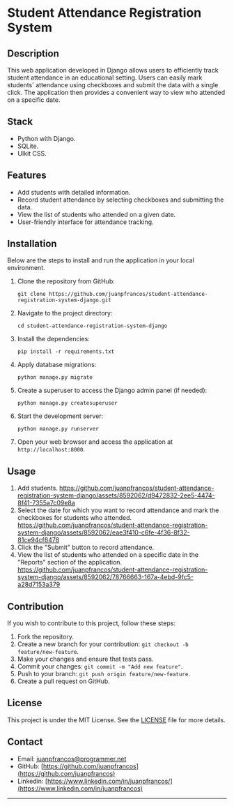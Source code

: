 # Student Attendance Registration System


## Description

This web application developed in Django allows users to efficiently track student attendance in an educational setting. Users can easily mark students' attendance using checkboxes and submit the data with a single click. The application then provides a convenient way to view who attended on a specific date.

## Stack

- Python with Django.
- SQLite.
- UIkit CSS.

## Features

- Add students with detailed information.
- Record student attendance by selecting checkboxes and submitting the data.
- View the list of students who attended on a given date.
- User-friendly interface for attendance tracking.


## Installation

Below are the steps to install and run the application in your local environment.

1. Clone the repository from GitHub:

   ```
   git clone https://github.com/juanpfrancos/student-attendance-registration-system-django.git
   ```

2. Navigate to the project directory:

   ```
   cd student-attendance-registration-system-django
   ```

3. Install the dependencies:

   ```
   pip install -r requirements.txt
   ```

4. Apply database migrations:

   ```
   python manage.py migrate
   ```

5. Create a superuser to access the Django admin panel (if needed):

   ```
   python manage.py createsuperuser
   ```

6. Start the development server:

   ```
   python manage.py runserver
   ```

7. Open your web browser and access the application at `http://localhost:8000`.

## Usage

1. Add students.
   https://github.com/juanpfrancos/student-attendance-registration-system-django/assets/8592062/d9472832-2ee5-4474-8f41-7355a7c09e8a
3. Select the date for which you want to record attendance and mark the checkboxes for students who attended.
   https://github.com/juanpfrancos/student-attendance-registration-system-django/assets/8592062/eae3f410-c6fe-4f36-8f32-81ce94cf8478
4. Click the "Submit" button to record attendance.
6. View the list of students who attended on a specific date in the "Reports" section of the application.
   https://github.com/juanpfrancos/student-attendance-registration-system-django/assets/8592062/78766663-167a-4ebd-9fc5-a28d7153a379



## Contribution

If you wish to contribute to this project, follow these steps:

1. Fork the repository.
2. Create a new branch for your contribution: `git checkout -b feature/new-feature`.
3. Make your changes and ensure that tests pass.
4. Commit your changes: `git commit -m "Add new feature"`.
5. Push to your branch: `git push origin feature/new-feature`.
6. Create a pull request on GitHub.

## License

This project is under the MIT License. See the [LICENSE](LICENSE) file for more details.

## Contact

- Email: juanpfrancos@programmer.net
- GitHub: [https://github.com/juanpfrancos](https://github.com/juanpfrancos)
- Linkedin: [https://www.linkedin.com/in/juanpfrancos/](https://www.linkedin.com/in/juanpfrancos)





---
